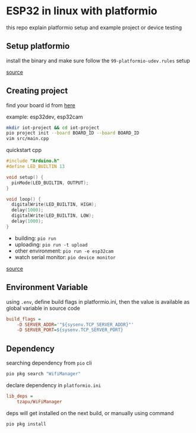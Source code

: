 # ESP32 in linux with platformio

this repo explain platformio setup and example project or device testing

## Setup platformio

install the binary and make sure follow the `99-platformio-udev.rules` setup

[source](https://docs.platformio.org/en/latest/core/installation/index.html)

## Creating project

find your board id from [here](https://docs.platformio.org/en/latest/boards/index.html#boards)

example: esp32dev, esp32cam

```bash
mkdir iot-project && cd iot-project
pio project init --board BOARD_ID --board BOARD_ID
vim src/main.cpp
```

quickstart cpp

```c
#include "Arduino.h"
#define LED_BUILTIN 13

void setup() {
  pinMode(LED_BUILTIN, OUTPUT);
}

void loop() {
  digitalWrite(LED_BUILTIN, HIGH);
  delay(1000);
  digitalWrite(LED_BUILTIN, LOW);
  delay(1000);
}
```

- building: `pio run`
- uploading: `pio run -t upload`
- other environment: `pio run -e esp32cam`
- watch serial monitor: `pio device monitor`

[source](https://docs.platformio.org/en/latest/core/quickstart.html)

## Environment Variable

using `.env`, define build flags in platformio.ini,
then the value is available as global variable in source code

```ini
build_flags =
    -D SERVER_ADDR='"${sysenv.TCP_SERVER_ADDR}"'
    -D SERVER_PORT=${sysenv.TCP_SERVER_PORT}
```

## Dependency

searching dependency from `pio` cli

```bash
pio pkg search "WifiManager"
```

declare dependency in `platformio.ini`

```ini
lib_deps =
    tzapu/WiFiManager
```

deps will get installed on the next build, or manually using command

```bash
pio pkg install
```


